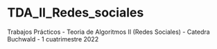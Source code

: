 # TDA_II_Redes_sociales
Trabajos Prácticos - Teoria de Algoritmos II (Redes Sociales) - Catedra Buchwald - 1 cuatrimestre 2022
